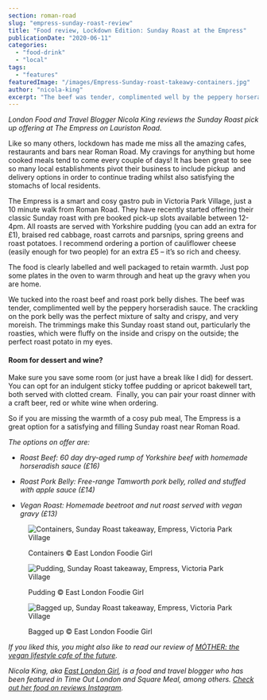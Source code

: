 ```yaml
---
section: roman-road
slug: "empress-sunday-roast-review"
title: "Food review, Lockdown Edition: Sunday Roast at the Empress"
publicationDate: "2020-06-11"
categories: 
  - "food-drink"
  - "local"
tags: 
  - "features"
featuredImage: "/images/Empress-Sunday-roast-takeawy-containers.jpg"
author: "nicola-king"
excerpt: "The beef was tender, complimented well by the peppery horseradish sauce. The crackling on the pork belly was the perfect mixture of salty and crispy, and very moreish."
---
```


_London Food and Travel Blogger Nicola King reviews the Sunday Roast pick up offering at The Empress on Lauriston Road._  

Like so many others, lockdown has made me miss all the amazing cafes, restaurants and bars near Roman Road. My cravings for anything but home cooked meals tend to come every couple of days! It has been great to see so many local establishments pivot their business to include pickup  and delivery options in order to continue trading whilst also satisfying the stomachs of local residents. 

The Empress is a smart and cosy gastro pub in Victoria Park Village, just a 10 minute walk from Roman Road. They have recently started offering their classic Sunday roast with pre booked pick-up slots available between 12-4pm. All roasts are served with Yorkshire pudding (you can add an extra for £1), braised red cabbage, roast carrots and parsnips, spring greens and  roast potatoes. I recommend ordering a portion of cauliflower cheese (easily enough for two people) for an extra £5 – it’s so rich and cheesy.

The food is clearly labelled and well packaged to retain warmth. Just pop some plates in the oven to warm through and heat up the gravy when you are home. 

We tucked into the roast beef and roast pork belly dishes. The beef was tender, complimented well by the peppery horseradish sauce. The crackling on the pork belly was the perfect mixture of salty and crispy, and very moreish. The trimmings make this Sunday roast stand out, particularly the roasties, which were fluffy on the inside and crispy on the outside; the perfect roast potato in my eyes. 

#### Room for dessert and wine?

Make sure you save some room (or just have a break like I did) for dessert. You can opt for an indulgent sticky toffee pudding or apricot bakewell tart, both served with clotted cream.  Finally, you can pair your roast dinner with a craft beer, red or white wine when ordering. 

So if you are missing the warmth of a cosy pub meal, The Empress is a great option for a satisfying and filling Sunday roast near Roman Road. 

_The options on offer are:_ 

- _Roast Beef: 60 day dry-aged rump of Yorkshire beef with homemade horseradish sauce (£16)_

- _Roast Pork Belly: Free-range Tamworth pork belly, rolled and stuffed with apple sauce (£14)_

- _Vegan Roast: Homemade beetroot and nut roast served with vegan gravy (£13)_

<figure>

![Containers, Sunday Roast takeaway, Empress, Victoria Park Village](/images/Empress-Sunday-roast-takeawy-containers-1024x683.jpg)

<figcaption>

Containers © East London Foodie Girl

</figcaption>

</figure>

<figure>

![Pudding, Sunday Roast takeaway, Empress, Victoria Park Village](/images/Empress-Sunday-roast-takeaway-pudding-1024x683.jpg)

<figcaption>

Pudding © East London Foodie Girl

</figcaption>

</figure>

<figure>

![Bagged up, Sunday Roast takeaway, Empress, Victoria Park Village](/images/Empress-Sunday-roast-takeaway-bag.jpg)

<figcaption>

Bagged up © East London Foodie Girl

</figcaption>

</figure>

_If you liked this, you might also like to read our review of_ [_MȮTHER: the vegan lifestyle cafe of the future_](https://romanroadlondon.com/m%C8%AFther-cafe-vegan-food-review/)_._

_Nicola King, aka [East London Girl](https://eastlondongirl.com/), is a food and travel blogger who has been featured in Time Out London and Square Meal, among others. [Check out her food on reviews Instagram](https://www.instagram.com/eastlondongirlblog/)._
